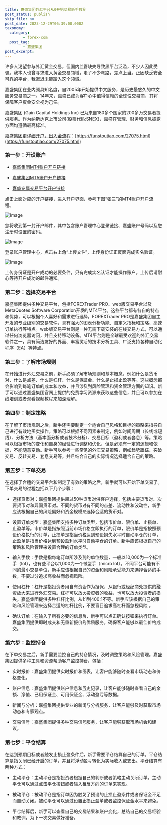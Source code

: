 ```yaml
---
title: 嘉盛集团外汇平台从0开始交易新手教程
post_status: publish
skip_file: no
post_date: 2023-12-29T06:39:00.000Z
taxonomy:
  category:
        - forex-com
  post_tag:
        - 嘉盛集团
post_excerpt: 
---
```

许多人渴望参与外汇黄金交易，但国内监管缺失导致黑平台泛滥，不少人因此受骗。我本人也曾寻求进入黄金交易领域，走了不少弯路，差点上当。正因缺乏安全可靠的平台，我迟迟未能踏入这个领域。

嘉盛集团在业内颇具知名度，自2005年开始提供中文服务，是历史最悠久的中文服务交易商之一。14年来，嘉盛已成为客户心中值得信赖的全球性交易商，其将保障客户资金安全视为己任。

嘉盛集团 (Gain Capital Holdings Inc) 已为来自180多个国家的200多万交易者提供服务。作为纳斯达克上市公司(股票代码:SNEX)，嘉盛在管理、财务和信息披露方面均遵循最高标准。

[嘉盛集团更详细开户，出入金流程](https://funstoutiao.com/27075.html)：[https://funstoutiao.com/27075.html](https://funstoutiao.com/27075.html)

### 第一步：开设账户

* [嘉盛集团MT4账户开户链接](https://s.ssgg.net/jsmt4)

* [嘉盛集团MT5账户开户链接](https://s.ssgg.net/jsmt5)

* [嘉盛专属交易平台开户链接](https://s.ssgg.net/js)

点击上面对应的开户链接，进入开户界面，参考下图“张三”的MT4账户开户流程。

![Image](https://prod-files-secure.s3.us-west-2.amazonaws.com/39ed1227-6d7d-4570-be36-9ccd4a2c4241/7a167aea-686b-400d-af59-4e18eb607a40/640.png?X-Amz-Algorithm=AWS4-HMAC-SHA256&X-Amz-Content-Sha256=UNSIGNED-PAYLOAD&X-Amz-Credential=ASIAZI2LB4663HDCKZZ2%2F20250228%2Fus-west-2%2Fs3%2Faws4_request&X-Amz-Date=20250228T041311Z&X-Amz-Expires=3600&X-Amz-Security-Token=IQoJb3JpZ2luX2VjEEsaCXVzLXdlc3QtMiJHMEUCIGbFyOtc1wFQfLZpeV6etc%2BN%2BteGjoI9XtodR9CDZSaWAiEArc%2Bxokg9k1QTURnqdCy1rSEjh6zfti2NZ6USiwMXMw0qiAQIhP%2F%2F%2F%2F%2F%2F%2F%2F%2F%2FARAAGgw2Mzc0MjMxODM4MDUiDNG1s8vr4OwDLtDRgCrcAyL3GczJYc%2FYdGMD0ORtc4o0Zu4L6t0wWBbWxqQG1r1h%2B4JQ6bE9%2F7fgyfdRqWVGHzQNNeoI8SzWGV1WRrF9fxK3dolYE719LCyK%2F4GTMlAw1oUeuqZKOWVGszBO1fArcLkTP8SYNnCqjUPHEw0i%2Bue0XQF5Wcfdv35Gw2nOmGKDK62QqbCk7S52yOE%2FcFZ%2Ful%2FsNvnuw0wC%2B6036gndSb%2Bl%2BZJ6gcXu6XaI%2B6wJr5%2Bv0yAQoZ59ozOi3dFoKH1pIDWzw%2BqaM%2BIR%2B%2BBIfAyN3O58R%2FtGgJzv%2BPCWxr2Q9Bn6nGqy4g3WtdSKEe940hvlD%2FyZvJv3LkL96i4ppKiRMLt72GCFRElOZnamah1pufAe%2Bal4NBLQmGoWEDVwqv3GYrJC0d7suz4L3kdiJ4gs4T4RjPgjAhnfLeciDJtmGz%2BplK7JrRYQ6Iu0fspWY%2BQSN2OaLsPjO9o5RKkqzaWUV3UAzJ7Rn5mwv2bVs0sD%2F749hCB0owsxYAeuN2X0dw5hq9SpLBWRK1f1wL1kb9atwm4j9QVQV2NIZ7YkpQoltsxd8AIcFTaKJwsA6N1pd6sGhXexdNuMs2ED41qHBHyuOQ%2BpIGY1YFE0IMEG%2BKZLPTd7xquzpecfUb5mc5RyMLLQhL4GOqUB8C3M9W5gwvC79hEKiM%2F3VLhmzF0c1m0HVBycG6Fjf1XQWI94JfMkXhqf6hqxb1TCuIGYfz%2FljWgvyy%2F%2Bd2r0UMP8tnts5CJpfWNZdk57wdK9snngFL65TmO4GcAcTNkX4y2kmrDVFq774YvhWrq6eNC5y%2FcvLrFJPzixyAOQsuiB0qoHuLN63tqK2OzJVQ3N1X1syXhIvuCiOyr%2FH9dXqfkvXWUn&X-Amz-Signature=35b009ca3ffeed60810f4233544fdf7fd709eb7836c296449c1970d231140a67&X-Amz-SignedHeaders=host&x-id=GetObject)

您将收到第一封开户邮件，其中包含账户管理中心登录链接、嘉盛账户号码以及您注册时设置的密码。

![Image](https://prod-files-secure.s3.us-west-2.amazonaws.com/39ed1227-6d7d-4570-be36-9ccd4a2c4241/eaa1c6b3-2877-4284-a0e1-530e222c27fb/image.png?X-Amz-Algorithm=AWS4-HMAC-SHA256&X-Amz-Content-Sha256=UNSIGNED-PAYLOAD&X-Amz-Credential=ASIAZI2LB4663HDCKZZ2%2F20250228%2Fus-west-2%2Fs3%2Faws4_request&X-Amz-Date=20250228T041311Z&X-Amz-Expires=3600&X-Amz-Security-Token=IQoJb3JpZ2luX2VjEEsaCXVzLXdlc3QtMiJHMEUCIGbFyOtc1wFQfLZpeV6etc%2BN%2BteGjoI9XtodR9CDZSaWAiEArc%2Bxokg9k1QTURnqdCy1rSEjh6zfti2NZ6USiwMXMw0qiAQIhP%2F%2F%2F%2F%2F%2F%2F%2F%2F%2FARAAGgw2Mzc0MjMxODM4MDUiDNG1s8vr4OwDLtDRgCrcAyL3GczJYc%2FYdGMD0ORtc4o0Zu4L6t0wWBbWxqQG1r1h%2B4JQ6bE9%2F7fgyfdRqWVGHzQNNeoI8SzWGV1WRrF9fxK3dolYE719LCyK%2F4GTMlAw1oUeuqZKOWVGszBO1fArcLkTP8SYNnCqjUPHEw0i%2Bue0XQF5Wcfdv35Gw2nOmGKDK62QqbCk7S52yOE%2FcFZ%2Ful%2FsNvnuw0wC%2B6036gndSb%2Bl%2BZJ6gcXu6XaI%2B6wJr5%2Bv0yAQoZ59ozOi3dFoKH1pIDWzw%2BqaM%2BIR%2B%2BBIfAyN3O58R%2FtGgJzv%2BPCWxr2Q9Bn6nGqy4g3WtdSKEe940hvlD%2FyZvJv3LkL96i4ppKiRMLt72GCFRElOZnamah1pufAe%2Bal4NBLQmGoWEDVwqv3GYrJC0d7suz4L3kdiJ4gs4T4RjPgjAhnfLeciDJtmGz%2BplK7JrRYQ6Iu0fspWY%2BQSN2OaLsPjO9o5RKkqzaWUV3UAzJ7Rn5mwv2bVs0sD%2F749hCB0owsxYAeuN2X0dw5hq9SpLBWRK1f1wL1kb9atwm4j9QVQV2NIZ7YkpQoltsxd8AIcFTaKJwsA6N1pd6sGhXexdNuMs2ED41qHBHyuOQ%2BpIGY1YFE0IMEG%2BKZLPTd7xquzpecfUb5mc5RyMLLQhL4GOqUB8C3M9W5gwvC79hEKiM%2F3VLhmzF0c1m0HVBycG6Fjf1XQWI94JfMkXhqf6hqxb1TCuIGYfz%2FljWgvyy%2F%2Bd2r0UMP8tnts5CJpfWNZdk57wdK9snngFL65TmO4GcAcTNkX4y2kmrDVFq774YvhWrq6eNC5y%2FcvLrFJPzixyAOQsuiB0qoHuLN63tqK2OzJVQ3N1X1syXhIvuCiOyr%2FH9dXqfkvXWUn&X-Amz-Signature=7c0ae0178eaef6cd0fc04db8e00c266a195961045f879cbaa785f187d034101f&X-Amz-SignedHeaders=host&x-id=GetObject)

登录账户管理中心，点击右上角“上传文件”，上传身份证正反面完成实名验证。

![Image](https://prod-files-secure.s3.us-west-2.amazonaws.com/39ed1227-6d7d-4570-be36-9ccd4a2c4241/54090639-09fc-46b4-a135-e0289f707147/image.png?X-Amz-Algorithm=AWS4-HMAC-SHA256&X-Amz-Content-Sha256=UNSIGNED-PAYLOAD&X-Amz-Credential=ASIAZI2LB4663HDCKZZ2%2F20250228%2Fus-west-2%2Fs3%2Faws4_request&X-Amz-Date=20250228T041311Z&X-Amz-Expires=3600&X-Amz-Security-Token=IQoJb3JpZ2luX2VjEEsaCXVzLXdlc3QtMiJHMEUCIGbFyOtc1wFQfLZpeV6etc%2BN%2BteGjoI9XtodR9CDZSaWAiEArc%2Bxokg9k1QTURnqdCy1rSEjh6zfti2NZ6USiwMXMw0qiAQIhP%2F%2F%2F%2F%2F%2F%2F%2F%2F%2FARAAGgw2Mzc0MjMxODM4MDUiDNG1s8vr4OwDLtDRgCrcAyL3GczJYc%2FYdGMD0ORtc4o0Zu4L6t0wWBbWxqQG1r1h%2B4JQ6bE9%2F7fgyfdRqWVGHzQNNeoI8SzWGV1WRrF9fxK3dolYE719LCyK%2F4GTMlAw1oUeuqZKOWVGszBO1fArcLkTP8SYNnCqjUPHEw0i%2Bue0XQF5Wcfdv35Gw2nOmGKDK62QqbCk7S52yOE%2FcFZ%2Ful%2FsNvnuw0wC%2B6036gndSb%2Bl%2BZJ6gcXu6XaI%2B6wJr5%2Bv0yAQoZ59ozOi3dFoKH1pIDWzw%2BqaM%2BIR%2B%2BBIfAyN3O58R%2FtGgJzv%2BPCWxr2Q9Bn6nGqy4g3WtdSKEe940hvlD%2FyZvJv3LkL96i4ppKiRMLt72GCFRElOZnamah1pufAe%2Bal4NBLQmGoWEDVwqv3GYrJC0d7suz4L3kdiJ4gs4T4RjPgjAhnfLeciDJtmGz%2BplK7JrRYQ6Iu0fspWY%2BQSN2OaLsPjO9o5RKkqzaWUV3UAzJ7Rn5mwv2bVs0sD%2F749hCB0owsxYAeuN2X0dw5hq9SpLBWRK1f1wL1kb9atwm4j9QVQV2NIZ7YkpQoltsxd8AIcFTaKJwsA6N1pd6sGhXexdNuMs2ED41qHBHyuOQ%2BpIGY1YFE0IMEG%2BKZLPTd7xquzpecfUb5mc5RyMLLQhL4GOqUB8C3M9W5gwvC79hEKiM%2F3VLhmzF0c1m0HVBycG6Fjf1XQWI94JfMkXhqf6hqxb1TCuIGYfz%2FljWgvyy%2F%2Bd2r0UMP8tnts5CJpfWNZdk57wdK9snngFL65TmO4GcAcTNkX4y2kmrDVFq774YvhWrq6eNC5y%2FcvLrFJPzixyAOQsuiB0qoHuLN63tqK2OzJVQ3N1X1syXhIvuCiOyr%2FH9dXqfkvXWUn&X-Amz-Signature=388ffacd42c830adec5034229d0a8d3511db29d86fab2410bab79cbab4b0e730&X-Amz-SignedHeaders=host&x-id=GetObject)

上传身份证是开户成功的必要条件，只有完成实名认证才能操作账户。上传后请耐心等待开户成功的邮件通知。

### 第二步：选择交易平台

嘉盛集团提供多种交易平台，包括FOREXTrader PRO、web版交易平台以及MetaQuotes Software Corporation开发的MT4平台。这些平台都有各自的特点和优势，可以根据个人喜好和需求进行选择。FOREXTrader PRO是嘉盛集团自主开发的专业级别的交易软件，具有强大的图表分析功能、自定义指标和策略、高速订单执行等特点。web版交易平台则是一种无需下载安装的在线交易方式，可以通过任何浏览器访问，并且支持移动设备。MT4平台则是全球最受欢迎的外汇交易软件之一，具有简洁友好的界面、丰富灵活的技术分析工具、广泛支持各种自动化程序（EA）等特点。

### 第三步：了解市场规则

在开始进行外汇交易之前，新手必须了解市场规则和基本概念，例如什么是货币对、什么是点差、什么是杠杆、什么是保证金、什么是止损止盈等等。这些概念都会影响到每笔订单的成本和收益，并且涉及到风险管理和资金管理方面的知识。新手可以通过嘉盛集团官网上提供的免费学习资源来获取这些信息，并且可以参加在线培训或者观看视频教程来加深理解。

### 第四步：制定策略

在了解了市场规则之后，新手还需要制定一个适合自己风格和目标的策略来指导自己进行有效地买卖操作。策略可以根据不同因素来制定，例如时间周期（长线或短线）、分析方法（基本面分析或者技术分析）、交易目标（盈利或者套息）等。策略可以根据市场的变化和自身的经验进行调整和优化，但是必须有一定的逻辑和依据，不能随意变动。新手可以参考一些常见的外汇交易策略，例如趋势跟踪、突破交易、反转交易、套息交易等，并且结合自己的实际情况选择适合自己的策略。

### 第五步：下单交易

在选择了合适的交易平台和制定了有效的策略之后，新手就可以开始下单交易了。下单交易的过程包括以下几个步骤：

* 选择货币对：嘉盛集团提供超过50种货币对供客户选择，包括主要货币对、次要货币对和异国货币对。不同的货币对有不同的点差、流动性和波动性，新手应该根据自己的风险偏好和资金规模来选择合适的货币对。

* 设置订单类型：嘉盛集团支持多种订单类型，包括市价单、限价单、止损单、止盈单等。市价单是指按照当前市场价格立即执行的订单，限价单是指按照预设价格执行的订单，止损单是指当价格达到预设损失水平时自动平仓的订单，止盈单是指当价格达到预设盈利水平时自动平仓的订单。新手应该根据自己的策略和风险管理来设置合理的订单类型。

* 输入手数：手数是指每笔订单所涉及到的单位数量，一般以10,000为一个标准手（lot），也有些平台以1,000为一个微型手（micro lot）。不同平台可能有不同的最小交易单位，新手应该根据自己的资金和风险承受能力来选择合适的手数，不要过分追求高收益而忽视风险。

* 使用杠杆：杠杆是指投资者用自有资金作为担保，从银行或经纪商处提供的融资放大来进行外汇交易。杠杆可以放大投资者的收益，也可以放大投资者的损失。嘉盛集团提供多种杠杆比例，从1:1到400:1不等。新手应该根据自己的策略和风险管理来选择合适的杠杆比例，不要盲目追求高杠杆而忽视风险 。

* 确认订单：在输入了所有必要的信息后，新手可以点击确认按钮来执行订单。嘉盛集团提供即时成交和无重新报价的优质服务，确保客户能够以最佳价格成交。

### 第六步：监控持仓

在下单交易之后，新手需要监控自己的持仓情况，及时调整策略和风险管理。嘉盛集团提供多种工具和资源帮助客户监控持仓，包括：

* 实时报价：嘉盛集团提供实时报价和图表，让客户能够随时查看市场动态和价格变化。

* 账户信息：嘉盛集团提供账户信息和历史记录，让客户能够随时查看自己的余额、净值、已用保证金、可用保证金、浮动盈亏等数据。

* 新闻与分析：嘉盛集团提供专业的新闻与分析服务，让客户能够及时获取市场动态和专家观点。

* 交易信号：嘉盛集团提供多种交易信号服务，让客户能够获取市场机会和建议。

### 第七步：平仓结算

在达到预期目标或者触发止损止盈条件后，新手需要平仓结算自己的订单。平仓结算是指关闭已经开启的订单，并且将浮动盈亏转化为实际收入或支出。平仓结算有两种方式：

* 主动平仓：主动平仓是指投资者根据自己的判断或者策略主动关闭订单。主动平仓可以通过点击平仓按钮或者输入相反方向的订单来实现。

* 被动平仓：被动平仓是指订单因为触发了预设的止损止盈条件或者保证金不足而自动关闭。被动平仓可以通过设置止损止盈单或者监控保证金水平来避免。

* 平仓结算后，新手可以查看自己的交易结果和账户变化，总结自己的交易经验和教训，为下一次交易做好准备。
